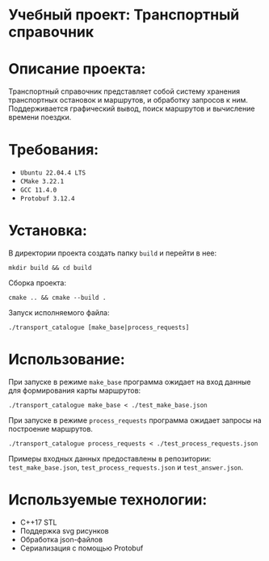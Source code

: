 # Учебный проект: Транспортный справочник

# Описание проекта:
Транспортный справочник представляет собой систему хранения транспортных остановок и маршрутов, и обработку запросов к ним.
Поддерживается графический вывод, поиск маршрутов и вычисление времени поездки.

# Требования:
- ```Ubuntu 22.04.4 LTS```
- ```CMake 3.22.1```
- ```GCC 11.4.0```
- ```Protobuf 3.12.4```
	
# Установка:
В директории проекта создать папку ```build``` и перейти в нее:
```
mkdir build && cd build
```
Сборка проекта:	
```
cmake .. && cmake --build .
```
Запуск исполняемого файла:
```
./transport_catalogue [make_base|process_requests]
```
# Использование:
При запуске в режиме ```make_base``` программа ожидает на вход данные для формирования карты маршрутов:
```
./transport_catalogue make_base < ./test_make_base.json
```
При запуске в режиме ```process_requests``` программа ожидает запросы на построение маршрутов.
```
./transport_catalogue process_requests < ./test_process_requests.json
```
Примеры входных данных предоставлены в репозитории: ```test_make_base.json```, ```test_process_requests.json``` и ```test_answer.json```.
# Используемые технологии:
- C++17 STL
- Поддержка svg рисунков
- Обработка json-файлов
- Сериализация с помощью Protobuf
